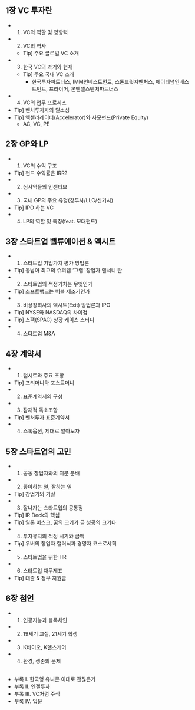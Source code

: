 ## 1장 VC 투자란
* 01. VC의 역할 및 영향력
* 02. VC의 역사
	* Tip] 주요 글로벌 VC 소개
* 03. 한국 VC의 과거와 현재
	* Tip] 주요 국내 VC 소개
		* 한국투자파트너스, IMM인베스트먼트, 스톤브릿지벤처스, 에이티넘인베스트먼트, 프라이머, 본엔젤스벤처파트너스
* 04. VC의 업무 프로세스
* Tip] 벤처투자자의 딜소싱
* Tip] 엑셀러레이터(Accelerator)와 사모펀드(Private Equity)
	* AC, VC, PE


## 2장 GP와 LP
* 01. VC의 수익 구조
* Tip] 펀드 수익률은 IRR?
* 02. 심사역들의 인센티브
* 03. 국내 GP의 주요 유형(창투사/LLC/신기사)
* Tip] IPO 하는 VC
* 04. LP의 역할 및 특징(feat. 모태펀드)


## 3장 스타트업 밸류에이션 & 엑시트
* 01. 스타트업 기업가치 평가 방법론
* Tip] 동남아 최고의 슈퍼앱 ‘그랩’ 창업자 앤서니 탄
* 02. 스타트업의 적정가치는 무엇인가
* Tip] 소프트뱅크는 버블 제조기인가
* 03. 비상장회사의 엑시트(Exit) 방법론과 IPO
* Tip] NYSE와 NASDAQ의 차이점
* Tip] 스팩(SPAC) 상장 케이스 스터디
* 04. 스타트업 M&A


## 4장 계약서
* 01. 텀시트와 주요 조항
* Tip] 프리머니와 포스트머니
* 02. 표준계약서의 구성
* 03. 잠재적 독소조항
* Tip] 벤처투자 표준계약서
* 04. 스톡옵션, 제대로 알아보자


## 5장 스타트업의 고민
* 01. 공동 창업자와의 지분 분배
* 02. 좋아하는 일, 잘하는 일
* Tip] 창업가의 기질
* 03. 잘나가는 스타트업의 공통점
* Tip] IR Deck의 핵심
* Tip] 일론 머스크, 꿈의 크기가 곧 성공의 크기다
* 04. 투자유치의 적정 시기와 금액
* Tip] 우버의 창업자 캘러닉과 경영자 코스로샤히
* 05. 스타트업을 위한 HR
* 06. 스타트업 재무제표
* Tip] 대출 & 정부 지원금


## 6장 첨언
* 01. 인공지능과 블록체인
* 02. 19세기 교실, 21세기 학생
* 03. K바이오, K헬스케어
* 04. 환경, 생존의 문제


##
* 부록 I. 한국형 유니콘 이대로 괜찮은가
* 부록 II. 엔젤투자
* 부록 III. VC처럼 주식
* 부록 IV. 입문

